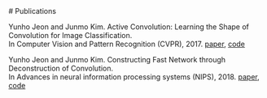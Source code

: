 <section class="thirteen columns" markdown="1">
# Publications

Yunho Jeon and Junmo Kim. Active Convolution: Learning the Shape of Convolution for Image Classification.  
In Computer Vision and Pattern Recognition (CVPR), 2017. [paper](http://openaccess.thecvf.com/content_cvpr_2017/papers/Jeon_Active_Convolution_Learning_CVPR_2017_paper.pdf), [code](https://github.com/jyh2986/Active-Convolution)
        

Yunho Jeon and Junmo Kim. Constructing Fast Network through Deconstruction of Convolution.  
In Advances in neural information processing systems (NIPS), 2018. [paper](https://arxiv.org/abs/1806.07370), [code](https://github.com/jyh2986/Active-Shift)

</section>
